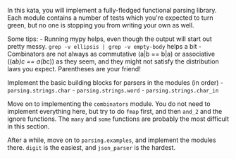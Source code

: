 In this kata, you will implement a fully-fledged functional parsing library. Each module contains a number of tests which
you're expected to turn green, but no one is stopping you from writing your own as well.

Some tips:
    - Running mypy helps, even though the output will start out pretty messy. 
      `grep -v ellipsis | grep -v empty-body` helps a bit
    - Combinators are not always as commutative (a|b == b|a) or associative ((a*b)*c == a*(b*c)) as they seem,
      and they might not satisfy the distribution laws you expect. Parentheses are your friend!

Implement the basic building blocks for parsers in the modules (in order)
    - `parsing.strings.char`
    - `parsing.strings.word`
    - `parsing.strings.char_in`

Move on to implementing the `combinators` module. You do not need to implement everything here, but try to do `fmap` first,
and then `and_2` and the ignore functions. The `many` and `some` functions are probably the most difficult in this section.

After a while, move on to `parsing.examples`, and implement the modules there. `digit` is the easiest, and `json_parser`
is the hardest.

